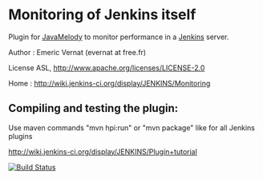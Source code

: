 Monitoring of Jenkins itself
============================

Plugin for [JavaMelody](https://github.com/javamelody/javamelody/wiki) to monitor performance in a [Jenkins](http://jenkins-ci.org/) server.

Author : Emeric Vernat (evernat at free.fr)

License ASL, http://www.apache.org/licenses/LICENSE-2.0

Home : http://wiki.jenkins-ci.org/display/JENKINS/Monitoring

Compiling and testing the plugin:
---------------------------------------
Use maven commands "mvn hpi:run" or "mvn package" like for all Jenkins plugins

http://wiki.jenkins-ci.org/display/JENKINS/Plugin+tutorial

[![Build Status](https://jenkins.ci.cloudbees.com/buildStatus/icon?job=plugins/monitoring-plugin)](https://jenkins.ci.cloudbees.com/job/plugins/job/monitoring-plugin/)
